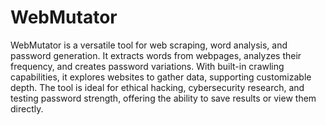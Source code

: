 # WebMutator
WebMutator is a versatile tool for web scraping, word analysis, and password generation. It extracts words from webpages, analyzes their frequency, and creates password variations. With built-in crawling capabilities, it explores websites to gather data, supporting customizable depth. The tool is ideal for ethical hacking, cybersecurity research, and testing password strength, offering the ability to save results or view them directly.

